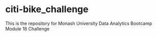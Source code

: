# citi-bike_challenge
This is the repository for Monash University Data Analytics Bootcamp Module 18 Challenge

